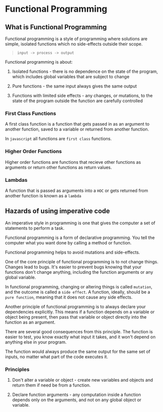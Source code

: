 # Functional Programming

## What is Functional Programming

Functional programming is a style of programming where solutions are simple, isolated functions which no side-effects outside their scope.

> `input -> process -> output`

Functional programming is about:

1. Isolated functions - there is no dependence on the state of the program, which includes global variables that are subject to change

2. Pure functions - the same input always gives the same output

3. Functions with limited side effects - any changes, or mutations, to the state of the program outside the function are carefully controlled

### First Class Functions

A first class function is a function that gets passed in as an argument to another function, saved to a variable or returned from another function.

In `javascript` all functions are `first class` functions.

### Higher Order Functions

Higher order functions are functions that recieve other functions as arguments or return other functions as return values.

### Lambdas

A function that is passed as arguments into a `HOC` or gets returned from another function is known as a `lambda`

## Hazards of using imperative code

An imperative style in programming is one that gives the computer a set of statements to perform a task.

Functional programming is a form of declarative programming. You tell the computer what you want done by calling a method or function.

Functional programming helps to avoid mutations and side-effects.

One of the core principle of functional programming is to not change things. Changes lead to bugs. It's easier to prevent bugs knowing that your functions don't change anything, including the function arguments or any global variable.

In functional programming, changing or altering things is called `mutation`, and the outcome is called a `side effect`. A function, ideally, should be a `pure function`, meaning that it does not cause any side effects.

Another principle of functional programming is to always declare your dependencies explicitly. This means if a function depends on a variable or object being present, then pass that variable or object directly into the function as an argument.

There are several good consequences from this principle. The function is easier to test, you know exactly what input it takes, and it won't depend on anything else in your program.

The function would always produce the same output for the same set of inputs, no matter what part of the code executes it.

### Principles

1. Don't alter a variable or object - create new variables and objects and return them if need be from a function.

2. Declare function arguments - any computation inside a function depends only on the arguments, and not on any global object or variable.